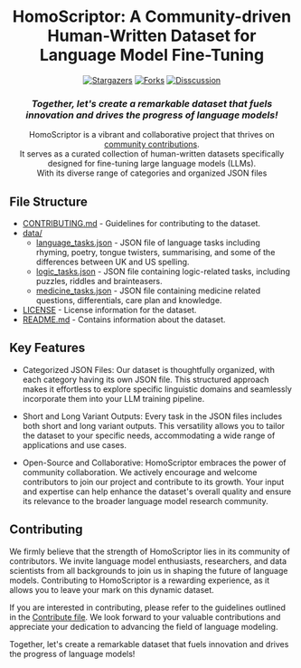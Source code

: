 <div align="center">

# HomoScriptor: A Community-driven Human-Written Dataset for Language Model Fine-Tuning

<!-- Place this tag where you want the button to render. -->
[![Stargazers][stars-shield]][stars-url]
[![Forks][forks-shield]][forks-url]
[![Disscussion][discuss-shield]][discuss-url]

### *Together, let's create a remarkable dataset that fuels innovation and drives the progress of language models!*

HomoScriptor is a vibrant and collaborative project that thrives on [community contributions](CONTRIBUTING.md). <br> It serves as a curated collection of human-written datasets specifically designed for fine-tuning large language models (LLMs). <br> With its diverse range of categories and organized JSON files

</div>


## File Structure

- [CONTRIBUTING.md](CONTRIBUTING.md) - Guidelines for contributing to the dataset.
- [data/](data/)
  - [language_tasks.json](data/language_tasks.json) - JSON file of language tasks including rhyming, poetry, tongue twisters, summarising, and some of the differences between UK and US spelling.
  - [logic_tasks.json](data/logic_tasks.json) - JSON file containing logic-related tasks, including puzzles, riddles and brainteasers.
  - [medicine_tasks.json](data/medicine_tasks.json) - JSON file containing medicine related questions, differentials, care plan and knowledge.
- [LICENSE](LICENSE) - License information for the dataset.
- [README.md](README.md) - Contains information about the dataset.


## Key Features

-    Categorized JSON Files: Our dataset is thoughtfully organized, with each category having its own JSON file. This structured approach makes it effortless to explore specific linguistic domains and seamlessly incorporate them into your LLM training pipeline.

-    Short and Long Variant Outputs: Every task in the JSON files includes both short and long variant outputs. This versatility allows you to tailor the dataset to your specific needs, accommodating a wide range of applications and use cases.

-    Open-Source and Collaborative: HomoScriptor embraces the power of community collaboration. We actively encourage and welcome contributors to join our project and contribute to its growth. Your input and expertise can help enhance the dataset's overall quality and ensure its relevance to the broader language model research community.




## Contributing

We firmly believe that the strength of HomoScriptor lies in its community of contributors. We invite language model enthusiasts, researchers, and data scientists from all backgrounds to join us in shaping the future of language models. Contributing to HomoScriptor is a rewarding experience, as it allows you to leave your mark on this dynamic dataset.

If you are interested in contributing, please refer to the guidelines outlined in the [Contribute file](CONTRIBUTING.md). We look forward to your valuable contributions and appreciate your dedication to advancing the field of language modeling.

Together, let's create a remarkable dataset that fuels innovation and drives the progress of language models!



[stars-shield]: https://img.shields.io/github/stars/HomoScriptor-Project/HomoScriptor.svg?style=for-the-badge
[stars-url]: https://github.com/HomoScriptor-Project/HomoScriptor/stargazers
[forks-shield]: https://img.shields.io/github/forks/HomoScriptor-Project/HomoScriptor.svg?style=for-the-badge
[forks-url]: https://github.com/HomoScriptor-Project/HomoScriptor/network/members
[discuss-shield]: https://img.shields.io/github/discussions/HomoScriptor-Project/HomoScriptor.svg?style=for-the-badge
[discuss-url]: https://github.com/HomoScriptor-Project/HomoScriptor/discussions
